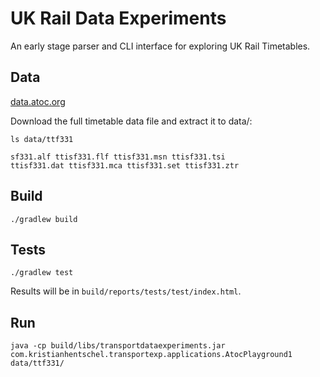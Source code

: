 # UK Rail Data Experiments

An early stage parser and CLI interface for exploring UK Rail Timetables.

## Data

[data.atoc.org](http://data.atoc.org/)

Download the full timetable data file and extract it to data/:

```
ls data/ttf331
```

```
sf331.alf ttisf331.flf ttisf331.msn ttisf331.tsi
ttisf331.dat ttisf331.mca ttisf331.set ttisf331.ztr
```

## Build

```
./gradlew build
```

## Tests

```
./gradlew test
```

Results will be in `build/reports/tests/test/index.html`.

## Run

```
java -cp build/libs/transportdataexperiments.jar com.kristianhentschel.transportexp.applications.AtocPlayground1 data/ttf331/
```

